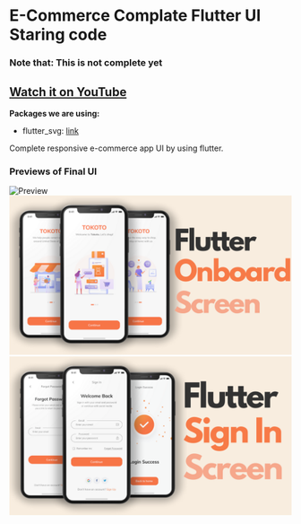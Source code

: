# E-Commerce Complate Flutter UI Staring code

### Note that: This is not complete yet

## [Watch it on YouTube](https://youtu.be/YEJPg2jwzI8)

**Packages we are using:**

- flutter_svg: [link](https://pub.dev/packages/flutter_svg)

Complete responsive e-commerce app UI by using flutter.

### Previews of Final UI

![Preview](/intro.gif)
![Preview](/1.png)
![Preview](2.png)
